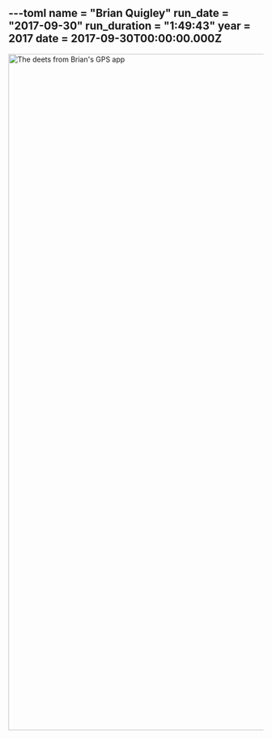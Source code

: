 ---toml
name = "Brian Quigley"
run_date = "2017-09-30"
run_duration = "1:49:43"
year = 2017
date = 2017-09-30T00:00:00.000Z
---

<img src="/assets/images/uploads/quigley-strava.png" alt="The deets from Brian's GPS app" width="750" height="1334" class="img-fluid">


